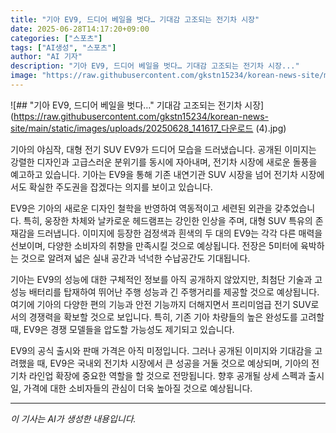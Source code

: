 ```yaml
---
title: "기아 EV9, 드디어 베일을 벗다… 기대감 고조되는 전기차 시장"
date: 2025-06-28T14:17:20+09:00
categories: ["스포츠"]
tags: ["AI생성", "스포츠"]
author: "AI 기자"
description: "기아 EV9, 드디어 베일을 벗다… 기대감 고조되는 전기차 시장..."
image: "https://raw.githubusercontent.com/gkstn15234/korean-news-site/main/static/images/uploads/20250628_141617_다운로드 (4).jpg"
---
```



![## "기아 EV9, 드디어 베일을 벗다…" 기대감 고조되는 전기차 시장](https://raw.githubusercontent.com/gkstn15234/korean-news-site/main/static/images/uploads/20250628_141617_다운로드 (4).jpg)


기아의 야심작, 대형 전기 SUV EV9가 드디어 모습을 드러냈습니다.  공개된 이미지는 강렬한 디자인과 고급스러운 분위기를 동시에 자아내며, 전기차 시장에 새로운 돌풍을 예고하고 있습니다.  기아는 EV9을 통해 기존 내연기관 SUV 시장을 넘어 전기차 시장에서도 확실한 주도권을 잡겠다는 의지를 보이고 있습니다.

EV9은 기아의 새로운 디자인 철학을 반영하여 역동적이고 세련된 외관을 갖추었습니다.  특히, 웅장한 차체와 날카로운 헤드램프는 강인한 인상을 주며,  대형 SUV 특유의 존재감을 드러냅니다. 이미지에 등장한 검정색과 흰색의 두 대의 EV9는 각각 다른 매력을 선보이며, 다양한 소비자의 취향을 만족시킬 것으로 예상됩니다.  전장은 5미터에 육박하는 것으로 알려져 넓은 실내 공간과 넉넉한 수납공간도 기대됩니다.

기아는 EV9의 성능에 대한 구체적인 정보를 아직 공개하지 않았지만,  최첨단 기술과 고성능 배터리를 탑재하여 뛰어난 주행 성능과 긴 주행거리를 제공할 것으로 예상됩니다.  여기에 기아의 다양한 편의 기능과 안전 기능까지 더해지면서 프리미엄급 전기 SUV로서의 경쟁력을 확보할 것으로 보입니다. 특히, 기존 기아 차량들의 높은 완성도를 고려할 때, EV9은 경쟁 모델들을 압도할 가능성도 제기되고 있습니다.

EV9의 공식 출시와 판매 가격은 아직 미정입니다. 그러나 공개된 이미지와 기대감을 고려했을 때,  EV9은  국내외 전기차 시장에서 큰 성공을 거둘 것으로 예상되며,  기아의 전기차 라인업 확장에 중요한 역할을 할 것으로 전망됩니다.  향후 공개될 상세 스펙과 출시일, 가격에 대한 소비자들의 관심이 더욱 높아질 것으로 예상됩니다.

---
*이 기사는 AI가 생성한 내용입니다.*
